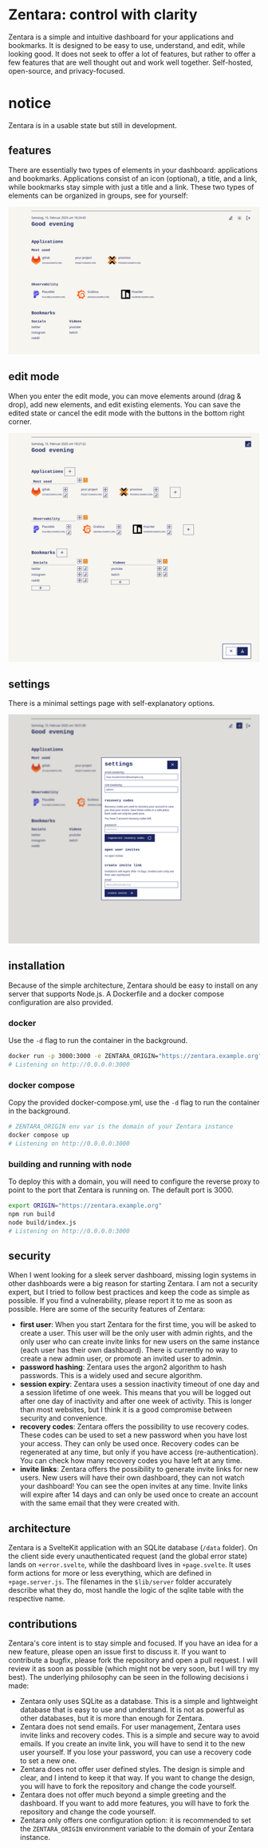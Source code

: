 # Zentara: control with clarity

Zentara is a simple and intuitive dashboard for your applications and bookmarks. It is designed to be easy to use, understand, and edit, while looking good.
It does not seek to offer a lot of features, but rather to offer a few features that are well thought out and work well together. Self-hosted, open-source, and privacy-focused.

# notice

Zentara is in a usable state but still in development.

## features

There are essentially two types of elements in your dashboard: applications and bookmarks.
Applications consist of an icon (optional), a title, and a link, while bookmarks stay simple with just a title and a link. These two types of elements can be organized in groups, see for yourself:

![zentara dashboard](./docs/assets/home.png)

## edit mode

When you enter the edit mode, you can move elements around (drag & drop), add new elements, and edit existing elements. You can save the edited state or cancel the edit mode with the buttons in the bottom right corner.

![zentara dashboard in edit mode](./docs/assets/home_editmode.png)

## settings

There is a minimal settings page with self-explanatory options.

![zentara settings](./docs/assets/home_settings.png)

## installation

Because of the simple architecture, Zentara should be easy to install on any server that supports Node.js. A Dockerfile and a docker compose configuration are also provided.

### docker

Use the `-d` flag to run the container in the background.

```bash
docker run -p 3000:3000 -e ZENTARA_ORIGIN="https://zentara.example.org" ghcr.io/moritzloewenstein/zentara/zentara:latest
# Listening on http://0.0.0.0:3000
```

### docker compose

Copy the provided docker-compose.yml, use the `-d` flag to run the container in the background.

```bash
# ZENTARA_ORIGIN env var is the domain of your Zentara instance
docker compose up
# Listening on http://0.0.0.0:3000
```

### building and running with node

To deploy this with a domain, you will need to configure the reverse proxy to point to the port that Zentara is running on. The default port is 3000.

```bash
export ORIGIN="https://zentara.example.org"
npm run build
node build/index.js
# Listening on http://0.0.0.0:3000
```

## security

When I went looking for a sleek server dashboard, missing login systems in other dashboards were a big reason for starting Zentara. I am not a security expert, but I tried to follow best practices and keep the code as simple as possible. If you find a vulnerability, please report it to me as soon as possible. Here are some of the security features of Zentara:

- **first user**: When you start Zentara for the first time, you will be asked to create a user. This user will be the only user with admin rights, and the only user who can create invite links for new users on the same instance (each user has their own dashboard). There is currently no way to create a new admin user, or promote an invited user to admin.
- **password hashing**: Zentara uses the argon2 algorithm to hash passwords. This is a widely used and secure algorithm.
- **session expiry**: Zentara uses a session inactivity timeout of one day and a session lifetime of one week. This means that you will be logged out after one day of inactivity and after one week of activity. This is longer than most websites, but I think it is a good compromise between security and convenience.
- **recovery codes**: Zentara offers the possibility to use recovery codes. These codes can be used to set a new password when you have lost your access. They can only be used once. Recovery codes can be regenerated at any time, but only if you have access (re-authentication). You can check how many recovery codes you have left at any time.
- **invite links**: Zentara offers the possibility to generate invite links for new users. New users will have their own dashboard, they can not watch your dashboard! You can see the open invites at any time. Invite links will expire after 14 days and can only be used once to create an account with the same email that they were created with.

## architecture

Zentara is a SvelteKit application with an SQLite database (`/data` folder). On the client side every unauthenticated request (and the global error state) lands on `+error.svelte`, while the dashboard lives in `+page.svelte`. It uses form actions for more or less everything, which are defined in `+page.server.js`. The filenames in the `$lib/server` folder accurately describe what they do, most handle the logic of the sqlite table with the respective name.

## contributions

Zentara's core intent is to stay simple and focused. If you have an idea for a new feature, please open an issue first to discuss it. If you want to contribute a bugfix, please fork the repository and open a pull request. I will review it as soon as possible (which might not be very soon, but I will try my best). The underlying philosophy can be seen in the following decisions i made:

- Zentara only uses SQLite as a database. This is a simple and lightweight database that is easy to use and understand. It is not as powerful as other databases, but it is more than enough for Zentara.
- Zentara does not send emails. For user management, Zentara uses invite links and recovery codes. This is a simple and secure way to avoid emails. If you create an invite link, you will have to send it to the new user yourself. If you lose your password, you can use a recovery code to set a new one.
- Zentara does not offer user defined styles. The design is simple and clear, and I intend to keep it that way. If you want to change the design, you will have to fork the repository and change the code yourself.
- Zentara does not offer much beyond a simple greeting and the dashboard. If you want to add more features, you will have to fork the repository and change the code yourself.
- Zentara only offers one configuration option: it is recommended to set the `ZENTARA_ORIGIN` environment variable to the domain of your Zentara instance.
